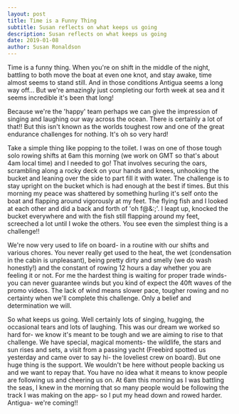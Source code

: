```yaml
---
layout: post
title: Time is a Funny Thing
subtitle: Susan reflects on what keeps us going
description: Susan reflects on what keeps us going
date: 2019-01-08
author: Susan Ronaldson
---
```


Time is a funny thing. When you're on shift in the middle of the night, battling to both move the boat at even one knot, and stay awake, time almost seems to stand still. And in those conditions Antigua seems a long way off... But we're amazingly just completing our forth week at sea and it seems incredible it's been that long!

Because we're the 'happy' team perhaps we can give the impression of singing and laughing our way across the ocean. There is certainly a lot of that!! But this isn't known as the worlds toughest row and one of the great endurance challenges for nothing. It's oh so very hard!

Take a simple thing like popping to the toilet. I was on one of those tough solo rowing shifts at 6am this morning (we work on GMT so that's about 4am local time) and I needed to go! That involves securing the oars, scrambling along a rocky deck on your hands and knees, unhooking the bucket and leaning over the side to part fill it with water. The challenge is to stay upright on the bucket which is had enough at the best if times. But this morning my peace was shattered by something hurling it's self onto the boat and flapping around vigorously at my feet. The flying fish and I looked at each other and did a back and forth of 'oh f@&:;'. I leapt up, knocked the bucket everywhere and with the fish still flapping around my feet, screeched a lot until I woke the others. You see even the simplest thing is a challenge!!

We're now very used to life on board- in a routine with our shifts and various chores. You never really get used to the heat, the wet (condensation in the cabin is unpleasant), being pretty dirty and smelly (we do wash honestly!) and the constant of rowing 12 hours a day whether you are feeling it or not. For me the hardest thing is waiting for proper trade winds- you can never guarantee winds but you kind of expect the 40ft waves of the promo videos. The lack of wind means slower pace, tougher rowing and no certainty  when we'll complete this challenge. Only a belief and determination we will.

So what keeps us going. Well certainly lots of singing, hugging, the occasional tears and lots of laughing. This was our dream we worked so hard for- we know it's meant to be tough and we are aiming to rise to that challenge. We have special, magical moments- the wildlife, the stars and sun rises and sets, a visit from a passing yacht (Freebird spotted us yesterday and came over to say hi- the loveliest crew on board). But one huge thing is the support. We wouldn't be here without people backing us and we want to repay that. You have no idea what it means to know people are following us and cheering us on. At 6am this morning as I was battling the seas, I knew in the morning that so many people would be following the track I was making on the app- so I put my head down and rowed harder. Antigua- we're coming!!
